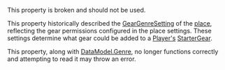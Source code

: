 This property is broken and should not be used.

This property historically described the [GearGenreSetting](https://developer.roblox.com/en-us/api-reference/enum/GearGenreSetting) of the [place](https://developer.roblox.com/en-us/articles/Place), reflecting the gear permissions configured in the place settings. These settings determine what gear could be added to a [Player's](https://developer.roblox.com/en-us/api-reference/class/Player) [StarterGear](https://developer.roblox.com/en-us/api-reference/class/StarterGear).

This property, along with [DataModel.Genre](https://developer.roblox.com/en-us/api-reference/property/DataModel/Genre), no longer functions correctly and attempting to read it may throw an error.